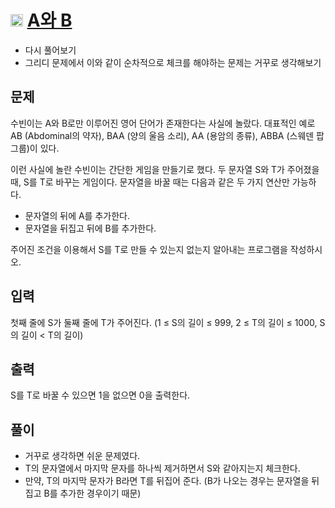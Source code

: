 # <img src="https://d2gd6pc034wcta.cloudfront.net/tier/11.svg" class="solvedac-tier" width = 20> [A와 B](https://www.acmicpc.net/problem/12904)
 - 다시 풀어보기
 - 그리디 문제에서 이와 같이 순차적으로 체크를 해야하는 문제는 거꾸로 생각해보기
 
## 문제
수빈이는 A와 B로만 이루어진 영어 단어가 존재한다는 사실에 놀랐다. 대표적인 예로 AB (Abdominal의 약자), BAA (양의 울음 소리), AA (용암의 종류), ABBA (스웨덴 팝 그룹)이 있다.

이런 사실에 놀란 수빈이는 간단한 게임을 만들기로 했다. 두 문자열 S와 T가 주어졌을 때, S를 T로 바꾸는 게임이다. 문자열을 바꿀 때는 다음과 같은 두 가지 연산만 가능하다.

- 문자열의 뒤에 A를 추가한다.
- 문자열을 뒤집고 뒤에 B를 추가한다.

주어진 조건을 이용해서 S를 T로 만들 수 있는지 없는지 알아내는 프로그램을 작성하시오. 

## 입력
첫째 줄에 S가 둘째 줄에 T가 주어진다. (1 ≤ S의 길이 ≤ 999, 2 ≤ T의 길이 ≤ 1000, S의 길이 < T의 길이)

## 출력
S를 T로 바꿀 수 있으면 1을 없으면 0을 출력한다.

## 풀이
 - 거꾸로 생각하면 쉬운 문제였다.
 - T의 문자열에서 마지막 문자를 하나씩 제거하면서 S와 같아지는지 체크한다.
 - 만약, T의 마지막 문자가 B라면 T를 뒤집어 준다. (B가 나오는 경우는 문자열을 뒤집고 B를 추가한 경우이기 때문)
